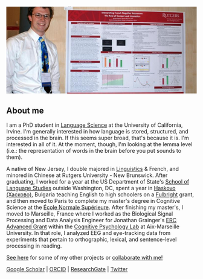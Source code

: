 ![Poster presentation](files/poster.jpg)

## About me
I am a PhD student in [Language Science](https://www.langsci.uci.edu/) at the University of California, Irvine. I'm generally interested in how language is stored, structured, and processed in the brain. If this seems super broad, that's because it is. I'm interested in all of it. At the moment, though, I'm looking at the lemma level (i.e.: the representation of words in the brain before you put sounds to them).
<!--- I'm interested in how meaning and structure in language are represented in the brain, especially the processes used to combine smaller units (e.g.: phonemes, words) into larger units (e.g.: words, phrases) in real time. Methodologically, I'm interested in exploring how we can use novel combinations of experimental and computational tools to probe these representations and processes. What do I do; what am i interested in? --->

<!--- , and am fascinated with how meaning and structure in language are represented in the brain, as well as how the representations of languages might interact in speakers (or signers) who know more than one. My [master's thesis](https://jeremyyeaton.github.io/papers/Yeaton_MasterThesis.pdf) was on the impact of proficiency and executive functioning on the processing of syntactic (in this case word order) violations in a second language.   --->

A native of New Jersey, I double majored in [Linguistics](https://sites.google.com/site/experimentalsyntax4/home) & French, and minored in Chinese at Rutgers University - New Brunswick. After graduating, I worked for a year at the US Department of State's [School of Language Studies](https://www.state.gov/m/fsi/sls/) outside Washington, DC, spent a year in [Haskovo (Хасково)](https://en.wikipedia.org/wiki/Haskovo), Bulgaria teaching English to high schoolers on a [Fulbright](http://www.fulbright.bg/en/) grant, and then moved to Paris to complete my master's degree in Cognitive Science at the [École Normale Supérieure](https://cognition.ens.fr/en). After finishing my master's, I moved to Marseille, France where I worked as the Biological Signal Processing and Data Analysis Engineer for Jonathan Grainger's [ERC Advanced Grant](https://cordis.europa.eu/project/rcn/212046/factsheet/en) within the [Cognitive Psychology Lab](https://lpc.univ-amu.fr/en) at Aix-Marseille University. In that role, I analyzed EEG and eye-tracking data from experiments that pertain to orthographic, lexical, and sentence-level processing in reading. <!--- I also did a cool study with baboons. --->

[See here](https://JeremyYeaton.github.io/research) for some of my other projects or [collaborate with me!](https://jeremyyeaton.github.io/research/WorkWithMe)

[Google Scholar](https://scholar.google.fr/citations?user=YkzLBuwAAAAJ&hl=en) | 
[ORCID](https://orcid.org/0000-0002-6650-8080) | 
[ResearchGate](https://www.researchgate.net/profile/Jeremy_Yeaton) |
[Twitter](https://twitter.com/JeremyYeaton)
